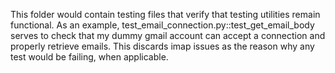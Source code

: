 This folder would contain testing files that verify that testing utilities remain functional. As an example, test_email_connection.py::test_get_email_body serves to check that my dummy gmail account can accept a connection and properly retrieve emails. This discards imap issues as the reason why any test would be failing, when applicable.